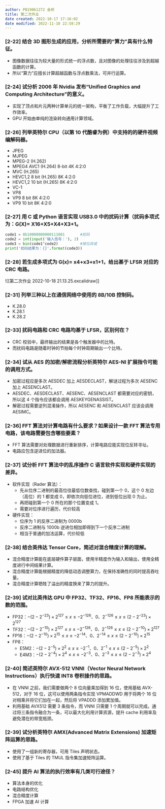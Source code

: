 ```yaml
---
author: PB19061272 金桥
title: 第二次作业
date created: 2022-10-17 17:16:02
date modified: 2022-11-10 22:58:29
---
```


### [2-22] 结合 3D 图形生成的应用，分析所需要的“算力”具有什么特征。

- 图像数据往往为较大量的形式统一的浮点数，且对图像的处理往往涉及到超越函数的计算。
- 所以“算力”应擅长计算超越函数与浮点数乘法，可并行运算。

### [2-24] 试分析 2006 年 Nvidia 发布“Unified Graphics and Computing Architecture”的意义。

- 实现了顶点和片元两种计算单元的统一架构，平衡了工作负载，大幅提升了工作效率。
- GPU 开始由单纯的渲染转向通用计算领域。

### [2-26] 列举英特尔 CPU（以第 10 代酷睿为例）中支持的的硬件视频编解码器。

- JPEG
- MJPEG
- MPEG-2 (H.262)
- MPEG4 AVC1 (H.264) 8-bit 4K 4:2:0
- MVC (H.265)
- HEVC1,2 8 bit (H.265) 8K 4:2:0
- HEVC1,2 10 bit (H.265) 8K 4:2:0
- VC-1
- VP8
- VP9 8 bit 8K 4:2:0
- VP9 10 bit 8K 4:2:0

### [2-27] 用 C 或 Python 语言实现 USB3.0 中的扰码计算（扰码多项式为：G(X)= X16+X5+X4+X3+1。

```python
code1 = 0b10000000000111001       #扰码
code2 = int(input('输入信号：'), 2)
code3 = bin(code1^code2)          #按位异或
print('扰码结果为：{}'.format(code3))
```

### [2-28] 若生成多项式为 G(x)= x4+x3+x1+1，给出基于 LFSR 对应的 CRC 电路。

![[第二次作业 2022-10-18 21.13.25.excalidraw]]

### [2-31] 列举三种以上在通信网络中使用的 8B/10B 控制码。

- K.28.0
- K.28.1
- K.28.2

### [2-33] 扰码电路和 CRC 电路均基于 LFSR，区别何在？

- CRC 校验中，最终输出的结果是各个触发器中的比特。
- 而扰码电路是随着时钟的节拍每个时钟周期输出一个比特。

### [2-34] 试从 AES 的加密/解密流程分析英特尔 AES-NI 扩展指令可能的调用方式。

- 加密过程应是多次 AESDEC 加上 AESDECLAST，解谜过程为多次 AESENC 加上 AESENCLAST。
- AESDEC、AESDECLAST、AESENC、AESENCLAST 都需要对应的密钥，所以这 4 个指令应该都会调用 AESKEYGENASSIST。
- 解密过程需要逆列混淆操作，所以 AESENC 和 AESENCLAST 应该会调用 AESIMC。

### [2-36] FFT 算法对计算电路有什么要求？如果设计一款 FFT 算法专用电路，该电路需要包含哪些要素？

- FFT 算法需要对处理数据进行重新排序，计算电路应能实现位反转寻址。
- 电路应包含逆进位的加法器。

### [2-37] 试分析 FFT 算法中的乱序操作 C 语言软件实现和硬件实现的差异。

- 软件实现（Rader 算法）：
	- 先从位序二进制的最高位往最低位数查找，碰到第一个 0，这个 0 左边（高位）的 1 都变成 0，即依次向低位进位，进到低位出现 0 为止。
	- 再把碰到第一个 0 所在的那个位置变成 1。
	- 需要对位序进行遍历，代价较高
- 硬件实现：
	- 位序为 1 的反序二进制为 0000b
	- 反序二进制与 1000b 逆进位相加即得到下一个反序二进制
	- 相当于普通的加法运算，代价较低

### [2-38] 结合英伟达 Tensor Core，简述对混合精度计算的理解。

- 混合精度计算能在底层硬件算子层面，使用半精度作为输入和输出，使用全精度进行中间结果计算。
- 混合精度计算能根据精度的降低动态调整算力，在保持准确性的同时提高吞吐量。
- 混合精度计算牺牲了溢出的精度换来了算力的提升。

### [2-39] 试对比英伟达 GPU 中 FP32、TF32、FP16、FP8 所能表示的数的范围。

- FP32：$-(2-2^{-23})\times 2^{127} \leq x \leq -2^{-126}、0、2^{-126} \leq x \leq (2-2^{-23})\times 2^{127}$
- TF32：$-(2-2^{-10})\times 2^{127} \leq x \leq -2^{-126}、0、2^{-126} \leq x \leq (2-2^{-10})\times 2^{127}$
- FP16：$-(2-2^{-10})\times 2^{15} \leq x \leq -2^{-14}、0、2^{-14} \leq x \leq (2-2^{-10})\times 2^{15}$
- FP8：
	- E5M2：$-(2-2^{-5})\times 2^{2} \leq x \leq -2^{-1}、0、2^{-1} \leq x \leq (2-2^{-5})\times 2^{2}$
	- E4M3：$-(2-2^{-4})\times 2^{4} \leq x \leq -2^{-3}、0、2^{-3} \leq x \leq (2-2^{-3})\times 2^{4}$

### [2-40] 简述英特尔 AVX-512 VNNI（Vector Neural Network Instructions）执行快速 INT8 卷积操作的思路。

- 在 VNNI 之前，我们需要做两个 8 位向量乘加得到 16 位，使用基础 AVX-512，对于 16 位，这可以使用两条指令实现 VPMADDWD 用于将两个 16 位对相乘并将它们加在一起，然后将 VPADDD 添加累加值。
- 利用基础 AVX512 需要 3 条指令，而 VNNI 只需要 1 个周期就可以完成。通过将三条指令融合为一条，可以最大化利用计算资源，提升 cache 利用率及避免潜在的带宽瓶颈。

### [2-39] 试分析英特尔 AMX(Advanced Matrix Extensions) 加速矩阵运算的思路。

- 使用了一组新的寄存器，可用 Tiles 声明状态。
- 使用了基于 Tiles 的 TMUL 指令集加速矩阵运算。

### [2-45] 提升 AI 算法的执行效率有几类可行途径？

- 算法本身的优化
- 电路结构优化
- 混合精度计算
- FPGA 加速 AI 计算
